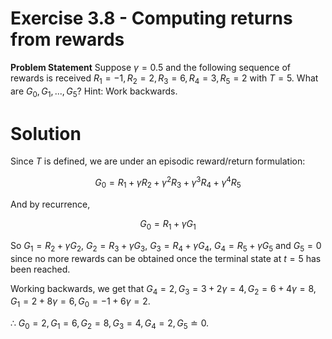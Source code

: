 # Exercise 3.8 - Computing returns from rewards

**Problem Statement**
Suppose $\gamma = 0.5$ and the following sequence of rewards is received $R_1 = -1, R_2 = 2, R_3 = 6, R_4 = 3, R_5 = 2$ with $T=5$. What are $G_0, G_1, ..., G_5$? Hint: Work backwards.

# Solution
Since $T$ is defined, we are under an episodic reward/return formulation:

$$G_0 = R_1 + \gamma R_2 + \gamma^2 R_3 + \gamma^3 R_4 + \gamma^4 R_5$$

And by recurrence,

$$G_0 = R_1 + \gamma G_1$$

So $G_1 = R_2 + \gamma G_2$, $G_2 = R_3 + \gamma G_3$, $G_3 = R_4 + \gamma G_4$, $G_4 = R_5 + \gamma G_5$ and $G_5 = 0$ since no more rewards can be obtained once the terminal state at $t=5$ has been reached. 

Working backwards, we get that $G_4 = 2, G_3 = 3 + 2\gamma = 4, G_2 = 6 + 4\gamma = 8, G_1 = 2 + 8\gamma = 6, G_0 = -1 + 6\gamma = 2$.

$\therefore$ $G_0 = 2, G_1 = 6, G_2 = 8, G_3 = 4, G_4 = 2, G_5 \doteq 0$. 
